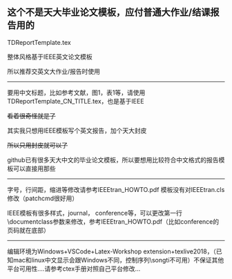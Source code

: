 这个不是天大毕业论文模板，应付普通大作业/结课报告用的
-----------------------

TDReportTemplate.tex

整体风格基于IEEE英文论文模板

所以推荐交英文大作业/报告时使用

-----------

要用中文标题，比如参考文献，图1，表1等，请使用TDReportTemplate_CN_TITLE.tex，也是基于IEEE

~~看着很奇怪就是了~~

其实我只想用IEEE模板写个英文报告，加个天大封皮

~~所以只用封皮就可以了~~

github已有很多天大中文的毕业论文模板，所以要想用比较符合中文格式的报告模板可以直接用那些

---------------
字号，行间距，缩进等修改请参考IEEEtran_HOWTO.pdf
模板没有对IEEEtran.cls修改（patchcmd很好用）

IEEE模板有很多样式，journal， conference等，可以更改第一行\documentclass参数来修改，参考IEEEtran_HOWTO.pdf（比如conference的页码就在底部）

-----------
编辑环境为Windows+VSCode+Latex-Workshop extension+texlive2018，（已知mac和linux中文显示会跟Windows不同，控制序列\songti不可用）不保证其他平台可用性....请参考ctex手册对照自己平台修改...
